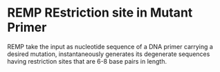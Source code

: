 # REMP REstriction site in Mutant Primer
REMP take the input as nucleotide sequence of a DNA primer carrying a desired mutation, instantaneously generates its degenerate sequences having restriction sites that are 6-8 base pairs in length.
